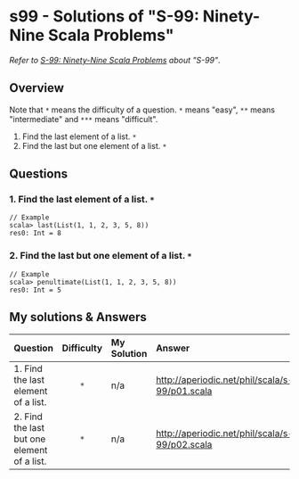# s99 - Solutions of "S-99: Ninety-Nine Scala Problems"
*Refer to [S-99: Ninety-Nine Scala Problems](http://aperiodic.net/phil/scala/s-99/) about "S-99"*.

## Overview
Note that `*` means the difficulty of a question. `*` means "easy", `**` means "intermediate" and `***` means "difficult".  

1. Find the last element of a list. `*`
2. Find the last but one element of a list. `*`

## Questions 
### 1. Find the last element of a list. `*`

```
// Example
scala> last(List(1, 1, 2, 3, 5, 8))
res0: Int = 8
```

### 2. Find the last but one element of a list. `*`
```
// Example
scala> penultimate(List(1, 1, 2, 3, 5, 8))
res0: Int = 5
```


## My solutions & Answers

| Question | Difficulty | My Solution | Answer |
|:-|:-:|:-|:-|
| 1. Find the last element of a list. | `*` | n/a | http://aperiodic.net/phil/scala/s-99/p01.scala |
| 2. Find the last but one element of a list. | `*` | n/a | http://aperiodic.net/phil/scala/s-99/p02.scala |
